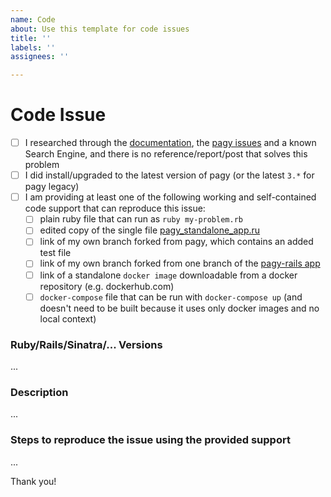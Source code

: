 ```yaml
---
name: Code
about: Use this template for code issues
title: ''
labels: ''
assignees: ''

---
```

<!-- WARNING: CODE ISSUES NOT FOLLOWING THIS TEMPLATE WILL BE DELETED WITHOUT NOTICE -->

# Code Issue
- [ ] I researched through the [documentation](https://ddnexus.github.io/pagy/), the [pagy issues](https://github.com/ddnexus/pagy/issues) and a known Search Engine, and there is no reference/report/post that solves this problem
- [ ] I did install/upgraded to the latest version of pagy (or the latest `3.*` for pagy legacy)
- [ ] I am providing at least one of the following working and self-contained code support that can reproduce this issue:
   <!-- Check all that apply [x] -->
   - [ ] plain ruby file that can run as `ruby my-problem.rb`
   - [ ] edited copy of the single file [pagy_standalone_app.ru](https://github.com/ddnexus/pagy/blob/master/apps/pagy_standalone_app.ru)
   - [ ] link of my own branch forked from pagy, which contains an added test file  
   - [ ] link of my own branch forked from one branch of the [pagy-rails app](https://github.com/benkoshy/pagy-rails)
   - [ ] link of a standalone `docker image` downloadable from a docker repository (e.g. dockerhub.com)
   - [ ] `docker-compose` file that can be run with `docker-compose up` (and doesn't need to be built because it uses only docker images and no local context)

<!-- IMPORTANT: repositories of your own apps are not an acceptable support unless satisfy one of the points above. -->


### Ruby/Rails/Sinatra/... Versions

...

### Description

...

### Steps to reproduce the issue using the provided support

...

Thank you!
